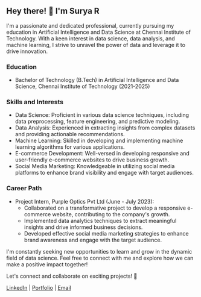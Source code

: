 ## Hey there! 👋 I'm Surya R

I'm a passionate and dedicated professional, currently pursuing my education in Artificial Intelligence and Data Science at Chennai Institute of Technology. With a keen interest in data science, data analysis, and machine learning, I strive to unravel the power of data and leverage it to drive innovation.

### Education
- Bachelor of Technology (B.Tech) in Artificial Intelligence and Data Science, Chennai Institute of Technology (2021-2025)

### Skills and Interests
- Data Science: Proficient in various data science techniques, including data preprocessing, feature engineering, and predictive modeling.
- Data Analysis: Experienced in extracting insights from complex datasets and providing actionable recommendations.
- Machine Learning: Skilled in developing and implementing machine learning algorithms for various applications.
- E-commerce Development: Well-versed in developing responsive and user-friendly e-commerce websites to drive business growth.
- Social Media Marketing: Knowledgeable in utilizing social media platforms to enhance brand visibility and engage with target audiences.

### Career Path
- Project Intern, Purple Optics Pvt Ltd (June - July 2023):
  - Collaborated on a transformative project to develop a responsive e-commerce website, contributing to the company's growth.
  - Implemented data analytics techniques to extract meaningful insights and drive informed business decisions.
  - Developed effective social media marketing strategies to enhance brand awareness and engage with the target audience.

I'm constantly seeking new opportunities to learn and grow in the dynamic field of data science. Feel free to connect with me and explore how we can make a positive impact together!

Let's connect and collaborate on exciting projects! 🌟

[LinkedIn](https://www.linkedin.com/in/surya-r-a26122236/) | [Portfolio](https://suryar08.github.io/Portfolio-/) | [Email](suryaraja8903@gmail.com)
